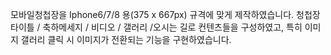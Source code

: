 모바일청첩장을 Iphone6/7/8 용(375 x 667px) 규격에 맞게 제작하였습니다.
청첩장 타이틀 / 축하메세지 / 비디오 / 갤러리 /오시는 길로 컨텐츠들을 구성하였고, 특히 이미지 갤러리 클릭 시 이미지가 전환되는 기능을 구현하였습니다.
